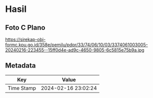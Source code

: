 # Hasil

## Foto C Plano

https://sirekap-obj-formc.kpu.go.id/358e/pemilu/pdpr/33/74/06/10/03/3374061003005-20240216-223455--15ff0d4e-ad9c-4650-9805-6c5815e75b9a.jpg


## Metadata

| Key        | Value               |
| ---------- | ------------------- |
| Time Stamp | 2024-02-16 23:02:24 |



